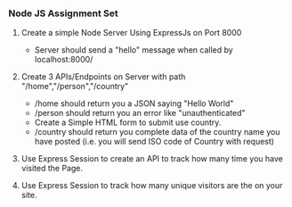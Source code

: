 ### Node JS Assignment Set

1. Create a simple Node Server Using ExpressJs on Port 8000
    * Server should send a "hello" message when called by localhost:8000/

2. Create 3 APIs/Endpoints on Server with path "/home","/person","/country"
    * /home should return you a JSON saying "Hello World"
    * /person should return you an error like "unauthenticated"
    * Create a Simple HTML form to submit use country.
    * /country should return you complete data of the country name you have posted (i.e. you will send ISO code of Country with request)

3. Use Express Session to create an API to track how many time you have visited the Page.
4. Use Express Session to track how many unique visitors are the on your site.